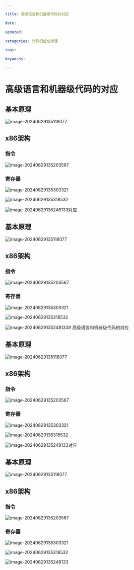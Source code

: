 ```yaml
---

title: 高级语言和机器级代码的对应

date: 

updated: 

categories: 计算机组成原理

tags: 

keywords: 

---
```

# 高级语言和机器级代码的对应

## 基本原理

![image-20240629135118077](../TyporaImage/计算机组成原理图片/image-20240629135118077.png)

## x86架构

### 指令

![image-20240629135203567](../TyporaImage/计算机组成原理图片/image-20240629135203567.png)

### 寄存器

![image-20240629135303321](../TyporaImage/计算机组成原理图片/image-20240629135303321.png)

![image-20240629135318532](../TyporaImage/计算机组成原理图片/image-20240629135318532.png)

<img src="../TyporaImage/计算机组成原理图片/image-20240629135248133.png" alt="image-20240629135248133"  />对应

## 基本原理

![image-20240629135118077](../TyporaImage/计算机组成原理图片/image-20240629135118077.png)

## x86架构

### 指令

![image-20240629135203567](../TyporaImage/计算机组成原理图片/image-20240629135203567.png)

### 寄存器

![image-20240629135303321](../TyporaImage/计算机组成原理图片/image-20240629135303321.png)

![image-20240629135318532](../TyporaImage/计算机组成原理图片/image-20240629135318532.png)

<img src="../TyporaImage/计算机组成原理图片/image-20240629135248133.png" alt="image-20240629135248133"  /># 高级语言和机器级代码的对应

## 基本原理

![image-20240629135118077](../TyporaImage/计算机组成原理图片/image-20240629135118077.png)

## x86架构

### 指令

![image-20240629135203567](../TyporaImage/计算机组成原理图片/image-20240629135203567.png)

### 寄存器

![image-20240629135303321](../TyporaImage/计算机组成原理图片/image-20240629135303321.png)

![image-20240629135318532](../TyporaImage/计算机组成原理图片/image-20240629135318532.png)

<img src="../TyporaImage/计算机组成原理图片/image-20240629135248133.png" alt="image-20240629135248133"  />对应

## 基本原理

![image-20240629135118077](../TyporaImage/计算机组成原理图片/image-20240629135118077.png)

## x86架构

### 指令

![image-20240629135203567](../TyporaImage/计算机组成原理图片/image-20240629135203567.png)

### 寄存器

![image-20240629135303321](../TyporaImage/计算机组成原理图片/image-20240629135303321.png)

![image-20240629135318532](../TyporaImage/计算机组成原理图片/image-20240629135318532.png)

<img src="../TyporaImage/计算机组成原理图片/image-20240629135248133.png" alt="image-20240629135248133"  />